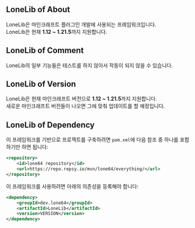 ## LoneLib of About
LoneLib은 마인크래프트 플러그인 개발에 사용되는 프레임워크입니다.<br>
LoneLib은 현재 **1.12 ~ 1.21.5**까지 지원합니다.<br>

## LoneLib of Comment
LoneLib의 일부 기능들은 테스트를 하지 않아서 작동이 되지 않을 수 있습니다.<br>

## LoneLib of Version
LoneLib은 현재 마인크래프트 버전으로 **1.12 ~ 1.21.5**까지 지원합니다.<br>
새로운 마인크래프트 버전들이 나오면 그에 맞춰 업데이트를 할 예정입니다.<br>

## LoneLib of Dependency
이 프레임워크를 기반으로 프로젝트를 구축하려면 `pom.xml`에 다음 참조 중 하나를 포함하기만 하면 됩니다:
```xml
<repository>
    <id>lone64 repository</id>
    <url>https://repo.repsy.io/mvn/lone64/everything/</url>
</repository>
```
이 프레임워크를 사용하려면 아래의 의존성을 등록해야 합니다:
```xml
<dependency>
    <groupId>dev.lone64</groupId>
    <artifactId>LoneLib</artifactId>
    <version>VERSION</version>
</dependency>
```
